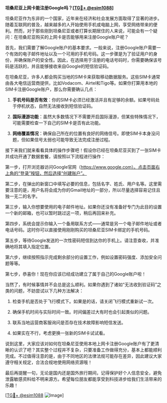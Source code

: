 **坦桑尼亚上网卡能注册Google吗？[[TG💪+ @esim1088](https://t.me/s/esim1088)]**

坦桑尼亚作为东非的一个国家，近年来在经济和社会发展方面取得了显著的进步。随着互联网的普及，越来越多的人开始使用手机或电脑上网，享受网络带来的便利。然而，对于那些刚到坦桑尼亚或者打算长期居住的人来说，可能会有一个疑问：在坦桑尼亚购买的上网卡是否能够用来注册Google账户呢？

首先，我们需要了解Google账户的基本要求。一般来说，注册Google账户需要一个有效的电子邮件地址以及一个可用的手机号码。这一步骤是为了验证用户的身份，并确保账户的安全性。因此，在选择用于注册的电话号码时，你需要确保该号码是活跃的，并且能够接收来自Google的短信验证码。

在坦桑尼亚，许多人都会购买当地的SIM卡来获取移动数据服务。这些SIM卡通常由各大电信运营商提供，比如Vodacom、Airtel和Tigo等。如果你打算用本地的SIM卡注册Google账户，那么你需要确认几点：

1. **手机号码是否有效**：你的SIM卡必须已经激活并且有足够的余额。如果号码处于停机状态，自然无法接收到短信验证码。
   
2. **国际漫游功能**：虽然大多数情况下不需要开启国际漫游，但某些特殊情况下，可能需要检查一下自己的SIM卡是否有此功能。
   
3. **网络覆盖情况**：确保自己所在的位置有良好的网络信号。即使SIM卡本身没问题，但如果信号太弱也可能导致无法完成注册过程。

接下来我们就来看看具体的操作步骤吧！假设你已经在坦桑尼亚买到了一张SIM卡并成功开通了数据套餐，请按照以下流程进行操作：

第一步，打开浏览器访问Google官网（https://www.google.com）。点击页面右上角的“登录”按钮，然后选择“创建账户”。

第二步，在弹出的新窗口中填写必要的信息，包括名字、姓氏、用户名等。这里需要注意的是，用户名将会成为你的Gmail地址的一部分，所以尽量选择容易记住且独一无二的名字。

第三步，输入你想要使用的电子邮件地址。如果你还没有准备好专门为此目的设置一个新的邮箱，也可以暂时跳过这一项，稍后再回来补充。

第四步，系统会提示你输入一个备用联系方式——通常是另一个电子邮件地址或者电话号码。这时你可以直接使用刚刚购买的坦桑尼亚SIM卡绑定的手机号码。

第五步，等待Google发送的一次性密码短信到达你的手机上。请注意查收，并准确地将其填入指定位置。

第六步，继续按照指示完成剩余部分的设置工作，例如设置密码强度、添加安全问题等等。

第七步，恭喜你！现在你应该已经成功建立了属于自己的Google账户啦！

当然了，有时候事情并不会总是这么顺利。如果你遇到了诸如“无法收到验证码”之类的问题，不妨尝试以下几种方法解决：

1. 检查手机是否处于飞行模式下。如果是的话，请关闭飞行模式重新试一次。
   
2. 确保手机时间与实际时间一致。时间偏差过大有时也会引起类似的问题。
   
3. 联系当地运营商客服询问是否存在技术故障影响短信发送。
   
4. 如果实在不行，考虑更换一张新的SIM卡试试看。

说到这里，大家应该对如何在坦桑尼亚使用本地上网卡注册Google账户有了更清晰的认识了吧？其实整个过程并不复杂，只要准备工作做得充分，基本上都能顺利完成。不过值得注意的是，由于不同地区的法律法规可能存在差异，因此建议大家遵守相关规定，合法合规地使用网络资源哦！

最后再提醒一句，无论是国内还是国外旅行期间，记得保护好个人信息安全，避免泄露敏感资料给不明来源方。希望每位朋友都能享受到科技进步给我们生活带来的乐趣！

[[TG💪+ @esim1088](https://t.me/s/esim1088) ![Image](https://i.postimg.cc/4NQfJmqS/Snipaste-2025-05-13-00-14-12.png)]